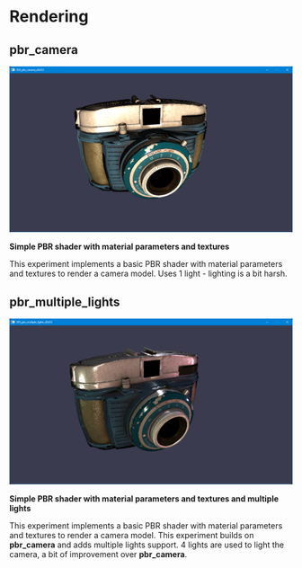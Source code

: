 # Rendering

## pbr_camera
![alt text](../../images/screenshots/rendering/pbr_camera.png?raw=true)

**Simple PBR shader with material parameters and textures**

This experiment implements a basic PBR shader with material parameters and textures to
render a camera model. Uses 1 light - lighting is a bit harsh.

## pbr_multiple_lights
![alt text](../../images/screenshots/rendering/pbr_multiple_lights.png?raw=true)

**Simple PBR shader with material parameters and textures and multiple lights**

This experiment implements a basic PBR shader with material parameters and textures to
render a camera model. This experiment builds on **pbr_camera** and adds multiple lights support.
4 lights are used to light the camera, a bit of improvement over **pbr_camera**.
